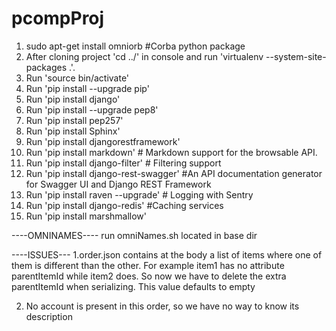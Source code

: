 # pcompProj
1. sudo apt-get install omniorb  	#Corba python package 
2. After cloning project 'cd ../' in console and run 'virtualenv --system-site-packages .'.
3. Run 'source bin/activate'
4. Run 'pip install --upgrade pip'
5. Run 'pip install django'
6. Run 'pip install --upgrade pep8'
7. Run 'pip install pep257'
8. Run 'pip install Sphinx'
9. Run 'pip install djangorestframework'
10. Run 'pip install markdown'       # Markdown support for the browsable API.
11. Run 'pip install django-filter'  # Filtering support
12. Run 'pip install django-rest-swagger' #An API documentation generator for Swagger UI and Django REST Framework
13. Run 'pip install raven --upgrade' # Logging with Sentry
14. Run 'pip install django-redis' #Caching services
15. Run 'pip install marshmallow'


----OMNINAMES----
run omniNames.sh located in base dir


----ISSUES---
1.order.json contains at the body a list of items where one of them is different than the other. For example item1 has
no attribute parentItemId while item2 does. So now we have to delete the extra parentItemId when serializing.
This value defaults to empty

2. No account is present in this order, so we have no way to know its description







